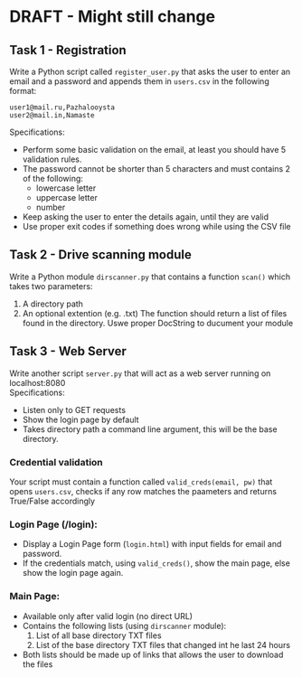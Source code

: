 # DRAFT - Might still change

## Task 1 - Registration
Write a Python script called ```register_user.py``` that asks the user to enter an email and a password and appends them in ```users.csv``` in the following format:
~~~
user1@mail.ru,Pazhalooysta
user2@mail.in,Namaste
~~~
Specifications:
* Perform some basic validation on the email, at least you should have 5 validation rules.
* The password cannot be shorter than 5 characters and must contains 2 of the following:
  * lowercase letter
  * uppercase letter
  * number
* Keep asking the user to enter the details again, until they are valid
* Use proper exit codes if something does wrong while using the CSV file

## Task 2 - Drive scanning module
Write a Python module ```dirscanner.py``` that contains a function ```scan()``` which takes two parameters:
1. A directory path
1. An optional extention (e.g. .txt)
The function should return a list of files found in the directory. Uswe proper DocString to ducument your module

## Task 3 - Web Server
Write another script ```server.py``` that will act as a web server running on localhost:8080  
Specifications:
* Listen only to GET requests
* Show the login page by default
* Takes directory path a command line argument, this will be the base directory.

### Credential validation
Your script must contain a function called ```valid_creds(email, pw)``` that opens ```users.csv```, checks if any row matches the paameters and returns True/False accordingly

### Login Page (/login): 
* Display a Login Page form (```login.html```) with input fields for email and password.
* If the credentials match, using ```valid_creds()```, show the main page, else show the login page again.

### Main Page: 
* Available only after valid login (no direct URL)
* Contains the following lists (using ```dirscanner``` module):
  1. List of all base directory TXT files
  1. List of the base directory TXT files that changed int he last 24 hours
* Both lists should be made up of links that allows the user to download the files
